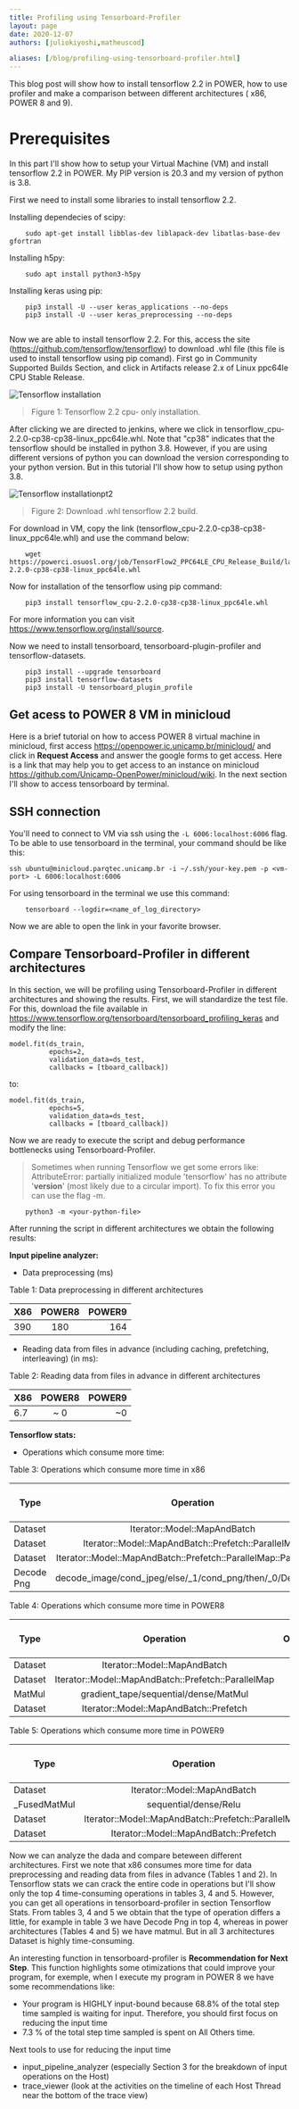 ```yaml
---
title: Profiling using Tensorboard-Profiler
layout: page
date: 2020-12-07
authors: [juliokiyoshi,matheuscod]

aliases: [/blog/profiling-using-tensorboard-profiler.html]
---
```

This blog post will show how to install tensorflow 2.2 in POWER, how to use profiler and make a comparison between different architectures ( x86, POWER 8 and 9).

# Prerequisites
In this part I'll show how to setup your Virtual Machine (VM) and install tensorflow 2.2 in POWER. My PIP version is 20.3 and my version of python is 3.8.

First we need to install some libraries to install tensorflow 2.2.

Installing dependecies of scipy:
```shell
    sudo apt-get install libblas-dev liblapack-dev libatlas-base-dev gfortran
``` 
Installing h5py:
```shell
    sudo apt install python3-h5py  
``` 
Installing keras using pip:
```shell
    pip3 install -U --user keras_applications --no-deps
    pip3 install -U --user keras_preprocessing --no-deps
  
``` 

Now we are able to install tensorflow 2.2. For this, access the site (https://github.com/tensorflow/tensorflow) to download .whl file (this file is used to install tensorflow using pip comand). First go in Community Supported Builds Section, and click in Artifacts release 2.x of Linux ppc64le CPU Stable Release. 

![Tensorflow installation](gitTensorflow.png)
> Figure 1: Tensorflow 2.2 cpu- only installation.

After clicking we are directed to jenkins, where we click in tensorflow_cpu-2.2.0-cp38-cp38-linux_ppc64le.whl. Note that "cp38" indicates that the tensorflow should be installed in python 3.8. However, if you are using different versions of python you can download the version corresponding to your python version. But in this tutorial I'll show how to setup using python 3.8.

![Tensorflow installationpt2](Tensorflowbuild.png)
> Figure 2: Download .whl tensorflow 2.2 build.

For download in VM, copy the link (tensorflow_cpu-2.2.0-cp38-cp38-linux_ppc64le.whl) and use the command below:

```shell
    wget https://powerci.osuosl.org/job/TensorFlow2_PPC64LE_CPU_Release_Build/lastSuccessfulBuild/artifact/tensorflow_pkg/tensorflow_cpu-2.2.0-cp38-cp38-linux_ppc64le.whl  
``` 

Now for installation of the tensorflow using pip command:

```shell
    pip3 install tensorflow_cpu-2.2.0-cp38-cp38-linux_ppc64le.whl  
``` 
For more information you can visit https://www.tensorflow.org/install/source.

Now we need to install tensorboard, tensorboard-plugin-profiler and tensorflow-datasets.
```shell
    pip3 install --upgrade tensorboard
    pip3 install tensorflow-datasets
    pip3 install -U tensorboard_plugin_profile
``` 

## Get acess to POWER 8 VM in minicloud
Here is a brief tutorial on how to access POWER 8 virtual machine in minicloud, first access https://openpower.ic.unicamp.br/minicloud/ and click in **Request Access**  and answer the google forms to get access. Here is a link that may help you to get access to an instance on minicloud https://github.com/Unicamp-OpenPower/minicloud/wiki. In the next section I'll show to access tensorboard by terminal.

## SSH connection

You'll need to connect to VM via ssh using the `-L 6006:localhost:6006` flag. To be able to use tensorboard in the terminal, your command should be like this:

`ssh ubuntu@minicloud.parqtec.unicamp.br -i ~/.ssh/your-key.pem -p <vm-port> -L 6006:localhost:6006`

For using tensorboard in the terminal we use this command:
```shell
    tensorboard --logdir=<name_of_log_directory>
``` 
Now we are able to open the link in your favorite browser.


## Compare Tensorboard-Profiler in different architectures

In this section, we will be profiling using Tensorboard-Profiler in different architectures and showing the results. First, we will standardize the test file. For this, download the file available in https://www.tensorflow.org/tensorboard/tensorboard_profiling_keras and modify the line: 
```
model.fit(ds_train,
          epochs=2,
          validation_data=ds_test,
          callbacks = [tboard_callback])
```
to:
```
model.fit(ds_train,
          epochs=5,
          validation_data=ds_test,
          callbacks = [tboard_callback])
```

 Now we are ready to execute the script and debug performance bottlenecks using Tensorboard-Profiler.

>Sometimes when running Tensorflow we get some errors like: AttributeError: partially initialized module 'tensorflow' has no attribute '__version__' (most likely due to a circular import). To fix this error you can use the flag -m.
```shell
    python3 -m <your-python-file>
``` 

After running the script in different architectures we obtain the following results:


**Input pipeline analyzer:**



* Data preprocessing (ms)

Table 1: Data preprocessing in different architectures

| X86      |     POWER8    | POWER9 |
|----------|:-------------:|------: |
| 390      |  180          | 164    |


* Reading data from files in advance (including caching, prefetching, interleaving) (in ms):

Table 2: Reading data from files in advance in different architectures

| X86      |     POWER8    | POWER9 |
|----------|:-------------:|------: |
| 6.7      |  ~ 0        | ~0   |


**Tensorflow stats:**

* Operations which consume more time:

Table 3: Operations which consume more time in x86

| Type    |     Operation    | Occurrences | total time (us) |
|----------|:-------------:|-------------: |  -------------:|
| 	Dataset  | Iterator::Model::MapAndBatch | 21   |112,868|
| 	Dataset  | Iterator::Model::MapAndBatch::Prefetch::ParallelMap| 2.907   |106,162|
| 	Dataset  | Iterator::Model::MapAndBatch::Prefetch::ParallelMap::ParallelMap |2.907   |104,103|
| 	Decode Png |  decode_image/cond_jpeg/else/_1/cond_png/then/_0/DecodePng | 2.910   |79,162|

Table 4: Operations which consume more time in POWER8

| Type    |     Operation    | Occurrences | total time (us)      |
|----------|:-------------:|-------------: |  -----------------:|
| 	Dataset  |   Iterator::Model::MapAndBatch | 21   |131,659|
| 	Dataset  |   Iterator::Model::MapAndBatch::Prefetch::ParallelMap| 2.673   |23,513|
| 	MatMul  |   gradient_tape/sequential/dense/MatMul |21  |16,335|
| 	Dataset  |  Iterator::Model::MapAndBatch::Prefetch | 2.673   |15,375|


Table 5: Operations which consume more time in POWER9

| Type    |     Operation    | Occurrences | total time (us) |
|----------|:-------------:|-------------: |  -------------:|
| 	Dataset  |   Iterator::Model::MapAndBatch | 21   |114,562|
| 	_FusedMatMul  |   sequential/dense/Relu| 21   |30,306|
| 	Dataset  |   Iterator::Model::MapAndBatch::Prefetch::ParallelMap |2.676   |20,957|
| 	Dataset  |  Iterator::Model::MapAndBatch::Prefetch | 2.675   |16,722|


Now we can analyze the dada and compare beteween different architectures. First we note that x86 consumes more time for data preprocessing and reading data from files in advance (Tables 1 and 2). In Tensorflow stats we can crack the entire code in operations but I'll show only the top 4 time-consuming operations in tables 3, 4 and 5. However, you can get all operations in tensorboard-profiler in section Tensorflow Stats. 
From tables 3, 4 and 5 we obtain that the type of operation differs a little, for example in table 3 we have Decode Png in top 4, whereas in power architectures (Tables 4 and 5) we have matmul. But in all 3 architectures Dataset is highly time-consuming.

An interesting function in tensorboard-profiler is **Recommendation for Next Step**. This function highlights some otimizations that could improve your program, for exemple, when I execute my program in POWER 8 we have some recommendations like:

* Your program is HIGHLY input-bound because 68.8% of the total step time sampled is waiting for input. Therefore, you should first focus on reducing the input time
* 7.3 % of the total step time sampled is spent on All Others time.

Next tools to use for reducing the input time

* input_pipeline_analyzer (especially Section 3 for the breakdown of input operations on the Host)
* trace_viewer (look at the activities on the timeline of each Host Thread near the bottom of the trace view) 




















